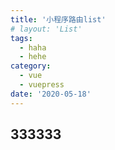 ```yaml
---
title: '小程序路由list'
# layout: 'List'
tags: 
  - haha
  - hehe
category: 
  - vue
  - vuepress
date: '2020-05-18'
---
```


## 333333